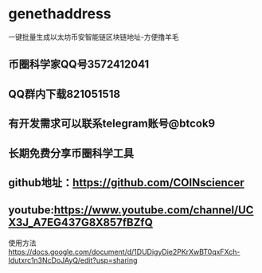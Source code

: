 # genethaddress
一键批量生成以太坊币安智能链区块链地址-方便撸羊毛
## 币圈科学家QQ号3572412041
## QQ群内下载821051518
## 有开发需求可以联系telegram账号@btcok9
## 长期免费分享币圈科学工具
## github地址：https://github.com/COINsciencer
## youtube:https://www.youtube.com/channel/UCX3J_A7EG437G8X857fBZfQ

使用方法 
https://docs.google.com/document/d/1DUDigyDie2PKrXwBT0qxFXch-Idutxrc1n3NcDoJAyQ/edit?usp=sharing
